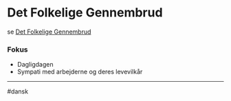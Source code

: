 # Det Folkelige Gennembrud
se [Det Folkelige Gennembrud](https://forfatterweb.dk/oversigt/perioder/det-folkelige-gennembrud)

### Fokus
- Dagligdagen
- Sympati med arbejderne og deres levevilkår

---
#dansk 


